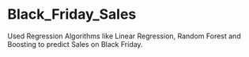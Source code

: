 # Black_Friday_Sales
Used Regression Algorithms like Linear Regression, Random Forest and Boosting to predict Sales on Black Friday. 
